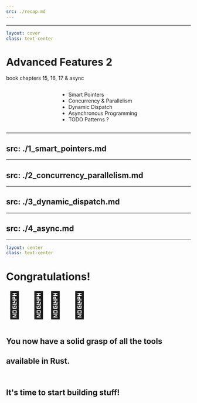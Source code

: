 ```yaml
---
src: ./recap.md
---
```


---

```yaml
layout: cover
class: text-center
```

# Advanced Features 2

book chapters 15, 16, 17 & async

<div style="display: flex">
  <div style="flex-grow: 1"></div>
  <div style="text-align: left">
    <ul>
      <li>Smart Pointers</li>
      <li>Concurrency & Parallelism</li>
      <li>Dynamic Dispatch</li>
      <li>Asynchronous Programming</li>
      <li>TODO Patterns ?</li>
    </ul>
  </div>
  <div style="flex-grow: 1"></div>
</div>

<Nr />

---
src: ./1_smart_pointers.md
---

---
src: ./2_concurrency_parallelism.md
---

---
src: ./3_dynamic_dispatch.md
---

---
src: ./4_async.md
---

---

```yaml
layout: center
class: text-center
```

# Congratulations!

<div style="font-size: 5em">🥳 🧑‍🎓 🥳</div>

<div style="height: 1em"></div>

## You now have a solid grasp of all the tools
## available in Rust.

<div style="height: 1em"></div>

## It's time to start building stuff!

<Nr />
